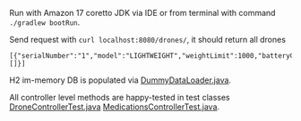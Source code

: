 Run with Amazon 17 coretto JDK via IDE or from terminal with command `./gradlew bootRun`.

Send request with `curl localhost:8080/drones/`, it should return all drones
```
[{"serialNumber":"1","model":"LIGHTWEIGHT","weightLimit":1000,"batteryCapacity":100,"state":"IDLE","medications":[]}]
```

H2 im-memory DB is populated via [DummyDataLoader.java](src%2Fmain%2Fjava%2Fcom%2Fassessment%2Fdrones%2Fcomponent%2FDummyDataLoader.java).

All controller level methods are happy-tested in test classes [DroneControllerTest.java](src%2Ftest%2Fjava%2Fcom%2Fassessment%2Fdrones%2Fcontroller%2FDroneControllerTest.java)
[MedicationsControllerTest.java](src%2Ftest%2Fjava%2Fcom%2Fassessment%2Fdrones%2Fcontroller%2FMedicationsControllerTest.java).
